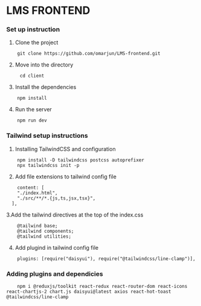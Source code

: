  # LMS FRONTEND

### Set up instruction

1.  Clone the project
```
    git clone https://github.com/omarjun/LMS-frontend.git
```

2. Move into the directory 
```
     cd client
```
3. Install the dependencies
```
    npm install
```
4. Run the server
```
    npm run dev
```

### Tailwind setup instructions


1. Installing TailwindCSS and configuration
```
    npm install -D tailwindcss postcss autoprefixer
    npx tailwindcss init -p
```

2. Add file extensions to tailwind config file

``` 
    content: [
    "./index.html",
    "./src/**/*.{js,ts,jsx,tsx}",
  ],
```
3.Add the tailwind directives at the top of the index.css
```
    @tailwind base;
    @tailwind components;
    @tailwind utilities;
```
4. Add plugind in tailwind config file
```
    plugins: [require("daisyui"), require("@tailwindcss/line-clamp")],
```

### Adding plugins and dependicies

```
    npm i @reduxjs/toolkit react-redux react-router-dom react-icons react-chartjs-2 chart.js daisyui@latest axios react-hot-toast @tailwindcss/line-clamp
```
